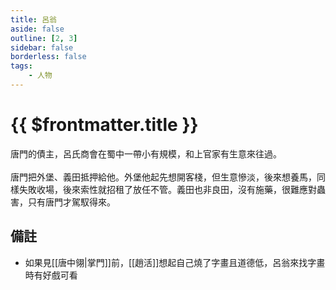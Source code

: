 ```yaml
---
title: 呂翁
aside: false
outline: [2, 3]
sidebar: false
borderless: false
tags:
    - 人物
---
```


# {{ $frontmatter.title }}

唐門的債主，呂氏商會在蜀中一帶小有規模，和上官家有生意來往過。
<br><br>
唐門把外堡、義田抵押給他。外堡他起先想開客棧，但生意慘淡，後來想養馬，同樣失敗收場，後來索性就招租了放任不管。義田也非良田，沒有施藥，很難應對蟲害，只有唐門才駕馭得來。

## 備註

- 如果見[[唐中翎|掌門]]前，[[趙活]]想起自己燒了字畫且道德低，呂翁來找字畫時有好戲可看
